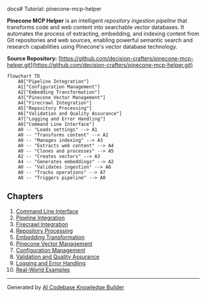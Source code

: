 docs# Tutorial: pinecone-mcp-helper

**Pinecone MCP Helper** is an intelligent *repository ingestion pipeline* that transforms code and web content into searchable vector databases. It automates the process of extracting, embedding, and indexing content from Git repositories and web sources, enabling powerful semantic search and research capabilities using Pinecone's vector database technology.


**Source Repository:** [https://github.com/decision-crafters/pinecone-mcp-helper.git](https://github.com/decision-crafters/pinecone-mcp-helper.git)

```mermaid
flowchart TD
    A0["Pipeline Integration"]
    A1["Configuration Management"]
    A2["Embedding Transformation"]
    A3["Pinecone Vector Management"]
    A4["Firecrawl Integration"]
    A5["Repository Processing"]
    A6["Validation and Quality Assurance"]
    A7["Logging and Error Handling"]
    A8["Command Line Interface"]
    A0 -- "Loads settings" --> A1
    A0 -- "Transforms content" --> A2
    A0 -- "Manages indexing" --> A3
    A0 -- "Extracts web content" --> A4
    A0 -- "Clones and processes" --> A5
    A2 -- "Creates vectors" --> A3
    A4 -- "Generates embeddings" --> A2
    A0 -- "Validates ingestion" --> A6
    A0 -- "Tracks operations" --> A7
    A8 -- "Triggers pipeline" --> A0
```

## Chapters

1. [Command Line Interface](01_command_line_interface.md)
2. [Pipeline Integration](02_pipeline_integration.md)
3. [Firecrawl Integration](03_firecrawl_integration.md)
4. [Repository Processing](04_repository_processing.md)
5. [Embedding Transformation](05_embedding_transformation.md)
6. [Pinecone Vector Management](06_pinecone_vector_management.md)
7. [Configuration Management](07_configuration_management.md)
8. [Validation and Quality Assurance](08_validation_and_quality_assurance.md)
9. [Logging and Error Handling](09_logging_and_error_handling.md)
10. [Real-World Examples](10_real_world_examples.md)


---

Generated by [AI Codebase Knowledge Builder](https://github.com/The-Pocket/Tutorial-Codebase-Knowledge)